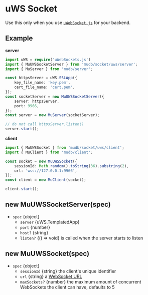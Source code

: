 # uWS Socket
Use this only when you use [`uWebSocket.js`](https://github.com/uNetworking/uWebSockets.js) for your backend.

## Example

**server**
```ts
import uWS = require('uWebSockets.js')
import { MuUWSSocketServer } from 'mudb/socket/uws/server';
import { MuServer } from 'mudb/server';

const httpsServer = uWS.SSLApp({
    key_file_name: 'key.pem',
    cert_file_name: 'cert.pem',
});
const socketServer = new MuUWSSocketServer({
    server: httpsServer,
    port: 9966,
});
const server = new MuServer(socketServer);

// do not call httpsServer.listen()
server.start();
```

**client**
```ts
import { MuUWSSocket } from 'mudb/socket/uws/client';
import { MuClient } from 'mudb/client';

const socket = new MuUWSSocket({
    sessionId: Math.random().toString(36).substring(2),
    url: 'wss://127.0.0.1:9966',
});
const client = new MuClient(socket);

client.start();
```

## new MuUWSSocketServer(spec)
* `spec` {object}
    * `server` {uWS.TemplatedApp}
    * `port` {number}
    * `host?` {string}
    * `listen?` {() => void} is called when the server starts to listen

## new MuUWSSocket(spec)
* `spec` {object}
    * `sessionId` {string} the client's unique identifier
    * `url` {string} a [WebSocket URL](https://tools.ietf.org/html/rfc6455#page-14)
    * `maxSockets?` {number} the maximum amount of concurrent WebSockets the client can have, defaults to 5
